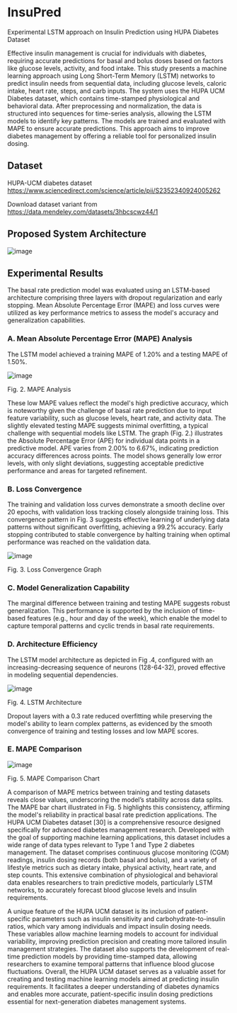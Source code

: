 # InsuPred
Experimental LSTM approach on Insulin Prediction using HUPA Diabetes Dataset

Effective insulin management is crucial for individuals with diabetes, requiring accurate predictions for basal and bolus doses based on factors like glucose levels, activity, and food intake. This study presents a machine learning approach using Long Short-Term Memory (LSTM) networks to predict insulin needs from sequential data, including glucose levels, caloric intake, heart rate, steps, and carb inputs. The system uses the HUPA UCM Diabetes dataset, which contains time-stamped physiological and behavioral data. After preprocessing and normalization, the data is structured into sequences for time-series analysis, allowing the LSTM models to identify key patterns. The models are trained and evaluated with MAPE to ensure accurate predictions. This approach aims to improve diabetes management by offering a reliable tool for personalized insulin dosing.

## Dataset 

HUPA-UCM diabetes dataset 
https://www.sciencedirect.com/science/article/pii/S2352340924005262

Download dataset variant from https://data.mendeley.com/datasets/3hbcscwz44/1

## Proposed System Architecture
![image](https://github.com/user-attachments/assets/74b9cb4e-dd96-45f4-a046-79be685e5d4c)

## Experimental Results
The basal rate prediction model was evaluated using an LSTM-based architecture comprising three layers with dropout regularization and early stopping. Mean Absolute Percentage Error (MAPE) and loss curves were utilized as key performance metrics to assess the model's accuracy and generalization capabilities.

### A. Mean Absolute Percentage Error (MAPE) Analysis

The LSTM model achieved a training MAPE of 1.20% and a testing MAPE of 1.50%. 

![image](https://github.com/user-attachments/assets/cdca4aa3-bf15-4dc3-91e9-c4137c198b1e)

Fig. 2.	MAPE Analysis

These low MAPE values reflect the model's high predictive accuracy, which is noteworthy given the challenge of basal rate prediction due to input feature variability, such as glucose levels, heart rate, and activity data. The slightly elevated testing MAPE suggests minimal overfitting, a typical challenge with sequential models like LSTM. The graph (Fig. 2.) illustrates the Absolute Percentage Error (APE) for individual data points in a predictive model. APE varies from 2.00% to 6.67%, indicating prediction accuracy differences across points. The model shows generally low error levels, with only slight deviations, suggesting acceptable predictive performance and areas for targeted refinement.

### B. Loss Convergence

The training and validation loss curves demonstrate a smooth decline over 20 epochs, with validation loss tracking closely alongside training loss. This convergence pattern in Fig. 3 suggests effective learning of underlying data patterns without significant overfitting, achieving a 99.2% accuracy. Early stopping contributed to stable convergence by halting training when optimal performance was reached on the validation data.

![image](https://github.com/user-attachments/assets/1e82fdab-e876-4d16-9330-3949bc6596d6)

Fig. 3.	Loss Convergence Graph

### C. Model Generalization Capability

The marginal difference between training and testing MAPE suggests robust generalization. This performance is supported by the inclusion of time-based features (e.g., hour and day of the week), which enable the model to capture temporal patterns and cyclic trends in basal rate requirements.

### D. Architecture Efficiency

The LSTM model architecture as depicted in Fig .4, configured with an increasing-decreasing sequence of neurons (128-64-32), proved effective in modeling sequential dependencies. 

 ![image](https://github.com/user-attachments/assets/ac6d2c83-40e4-415b-9c4f-bb0073c676d7)

Fig. 4.	LSTM Architecture

Dropout layers with a 0.3 rate reduced overfitting while preserving the model's ability to learn complex patterns, as evidenced by the smooth convergence of training and testing losses and low MAPE scores.

### E. MAPE Comparison

 ![image](https://github.com/user-attachments/assets/281ab1cf-e5b3-482d-bb31-386e47d012a5)

Fig. 5.	MAPE Comparison Chart

A comparison of MAPE metrics between training and testing datasets reveals close values, underscoring the model’s stability across data splits. The MAPE bar chart illustrated in Fig. 5 highlights this consistency, affirming the model's reliability in practical basal rate prediction applications. The HUPA UCM Diabetes dataset [30] is a comprehensive resource designed specifically for advanced diabetes management research. Developed with the goal of supporting machine learning applications, this dataset includes a wide range of data types relevant to Type 1 and Type 2 diabetes management. The dataset comprises continuous glucose monitoring (CGM) readings, insulin dosing records (both basal and bolus), and a variety of lifestyle metrics such as dietary intake, physical activity, heart rate, and step counts. This extensive combination of physiological and behavioral data enables researchers to train predictive models, particularly LSTM networks, to accurately forecast blood glucose levels and insulin requirements.

A unique feature of the HUPA UCM dataset is its inclusion of patient-specific parameters such as insulin sensitivity and carbohydrate-to-insulin ratios, which vary among individuals and impact insulin dosing needs. These variables allow machine learning models to account for individual variability, improving prediction precision and creating more tailored insulin management strategies. The dataset also supports the development of real-time prediction models by providing time-stamped data, allowing researchers to examine temporal patterns that influence blood glucose fluctuations. Overall, the HUPA UCM dataset serves as a valuable asset for creating and testing machine learning models aimed at predicting insulin requirements. It facilitates a deeper understanding of diabetes dynamics and enables more accurate, patient-specific insulin dosing predictions essential for next-generation diabetes management systems.
